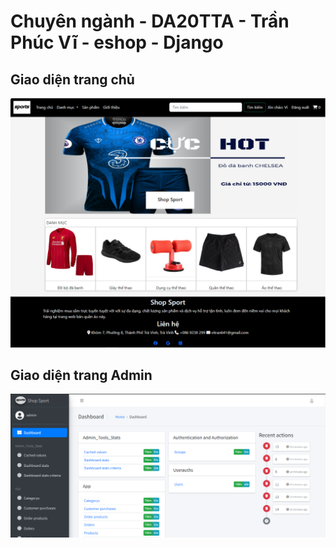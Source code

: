# Chuyên ngành - DA20TTA - Trần Phúc Vĩ - eshop - Django
## Giao diện trang chủ
![](src/app/static/app/images/trangchu.png)
## Giao diện trang Admin
![](src/app/static/app/images/admin.png)
